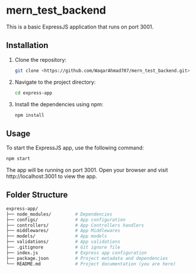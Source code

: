 # mern_test_backend

This is a basic ExpressJS application that runs on port 3001.

## Installation

1. Clone the repository:

   ```bash
   git clone <https://github.com/WaqarAhmad707/mern_test_backend.git>

2. Navigate to the project directory:

   ```bash
   cd express-app

3. Install the dependencies using npm:

   ```bash
   npm install

## Usage
To start the ExpressJS app, use the following command:
   ```bash
   npm start
   ```
The app will be running on port 3001. Open your browser and visit http://localhost:3001 to view the app.

## Folder Structure
   ```bash
   express-app/
  ├── node_modules/         # Dependencies
  ├── configs/              # App configuration
  ├── controllers/          # App Controllers handlers
  ├── middlewares/          # App Middlewares
  ├── models/               # App models
  ├── validations/          # App validations
  ├── .gitignore            # Git ignore file
  ├── index.js              # Express app configuration
  ├── package.json          # Project metadata and dependencies
  └── README.md             # Project documentation (you are here)
   ```

